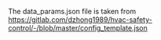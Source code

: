 The data_params.json file is taken from https://gitlab.com/dzhong1989/hvac-safety-control/-/blob/master/config_template.json
